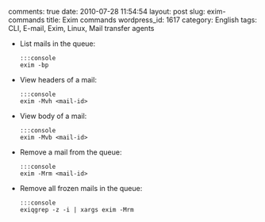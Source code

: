 comments: true
date: 2010-07-28 11:54:54
layout: post
slug: exim-commands
title: Exim commands
wordpress_id: 1617
category: English
tags: CLI, E-mail, Exim, Linux, Mail transfer agents

  * List mails in the queue:

        :::console
        exim -bp

  * View headers of a mail:

        :::console
        exim -Mvh <mail-id>

  * View body of a mail:

        :::console
        exim -Mvb <mail-id>

  * Remove a mail from the queue:

        :::console
        exim -Mrm <mail-id>

  * Remove all frozen mails in the queue:

        :::console
        exiqgrep -z -i | xargs exim -Mrm

